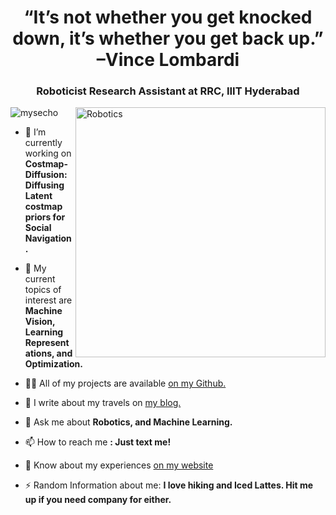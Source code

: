 <h1 align="center">“It’s not whether you get knocked down, it’s whether you get back up.” –Vince Lombardi</h1>
<h3 align="center">Roboticist Research Assistant at RRC, IIIT Hyderabad</h3>
<img align="right" alt="Robotics" width="400" src="https://64.media.tumblr.com/c8b76decdf64a169184660d40481f280/tumblr_o6kgx8WtZu1ults25o3_1280.gif">

<p align="left"> <img src="https://komarev.com/ghpvc/?username=mysecho&label=Profile%20views&color=0e75b6&style=flat" alt="mysecho" /> </p>

- 🔭 I’m currently working on **Costmap-Diffusion: Diffusing Latent costmap priors for Social Navigation.**

- 🌱 My current topics of interest are **Machine Vision, Learning Representations, and Optimization.**

- 👨‍💻 All of my projects are available [on my Github.](https://github.com/MysEcho)

- 📝 I write about my travels on [my blog.](https://medium.com/@antareepsinha12/a-perfect-couple-of-days-in-singapore-ed9cfef81b24)

- 💬 Ask me about **Robotics, and Machine Learning.**

- 📫 How to reach me **: Just text me!**

- 📄 Know about my experiences [on my website](https://mysecho.github.io/mys-monolith.github.io//)

- ⚡ Random Information about me:  **I love hiking and Iced Lattes. Hit me up if you need company for either.**



